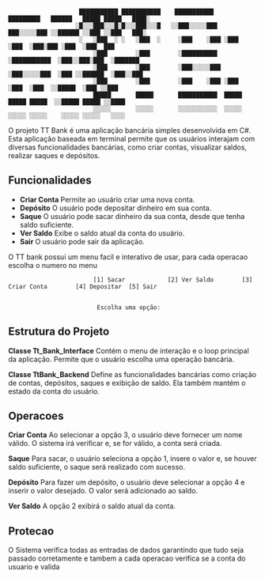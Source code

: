 ``` 

                    ███████████ ███████████    ███████████    █████████   ██████   █████ █████   ████░                                             
                   ░█░░░███░░░█░█░░░███░░░█   ░░███░░░░░███  ███░░░░░███ ░░██████ ░░███ ░░███   ███░   
                    ░   ░███  ░ ░   ░███  ░     ░███    ░███ ░███    ░███  ░███░███ ░███  ░███  ███                                    
                        ░███        ░███        ░██████████  ░███████████  ░███░░███░███  ░███████                                               
                        ░███        ░███        ░███░░░░░███ ░███░░░░░███  ░███ ░░██████  ░███░░███                                                
                        ░███        ░███        ░███    ░███ ░███    ░███  ░███  ░░█████  ░███ ░░███                                 
                        █████       █████       ███████████  █████   █████ █████  ░░█████ █████ ░░████                           
                        ░░░░░       ░░░░░       ░░░░░░░░░░░  ░░░░░   ░░░░░ ░░░░░    ░░░░░ ░░░░░   ░░░░                                                     
```

 O projeto TT Bank é uma aplicação bancária simples desenvolvida em C#. 
 Esta aplicação baseada em terminal permite que os usuários interajam com diversas funcionalidades bancárias, como criar contas, visualizar saldos, realizar saques e depósitos.

## Funcionalidades
- **Criar Conta** Permite ao usuário criar uma nova conta.
- **Depósito** O usuário pode depositar dinheiro em sua conta.
- **Saque** O usuário pode sacar dinheiro da sua conta, desde que tenha saldo suficiente.
- **Ver Saldo** Exibe o saldo atual da conta do usuário.
- **Sair** O usuário pode sair da aplicação.

O TT bank possui um menu facil e interativo de usar, para cada operacao escolha o numero no menu 
``` 
                        [1] Sacar            [2] Ver Saldo        [3] Criar Conta        [4] Depositar  [5] Sair 


                         Escolha uma opção: 
```

## Estrutura do Projeto

**Classe Tt_Bank_Interface** Contém o menu de interação e o loop principal da aplicação. Permite que o usuário escolha uma operação bancária.


**Classe TtBank_Backend** Define as funcionalidades bancárias como criação de contas, depósitos, saques e exibição de saldo. Ela também mantém o estado da conta do usuário.


## Operacoes 
**Criar Conta** Ao selecionar a opção 3, o usuário deve fornecer um nome válido. O sistema irá verificar e, se for válido, a conta será criada.


**Saque** Para sacar, o usuário seleciona a opção 1, insere o valor e, se houver saldo suficiente, o saque será realizado com sucesso.


**Depósito** Para fazer um depósito, o usuário deve selecionar a opção 4 e inserir o valor desejado. O valor será adicionado ao saldo.


**Ver Saldo** A opção 2 exibirá o saldo atual da conta.

## Protecao
O Sistema verifica todas as entradas de dados garantindo que tudo seja passado corretamente e tambem a cada operacao verifica se a conta do usuario e valida
